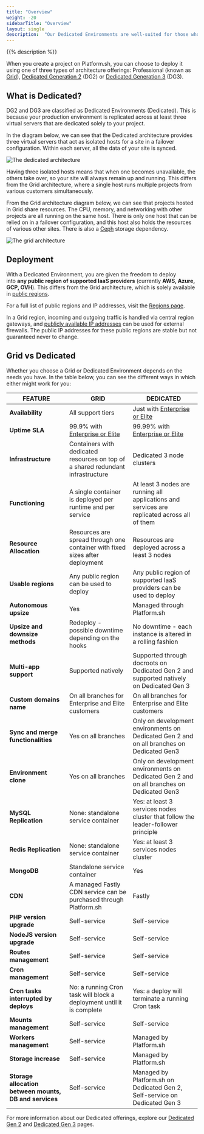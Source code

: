 ```yaml
---
title: "Overview"
weight: -20
sidebarTitle: "Overview"
layout: single
description:  "Our Dedicated Environments are well-suited for those who need more resources and redundancy, along with stricter isolation requirements."
---
```


{{% description %}}

When you create a project on Platform.sh, you can choose to deploy it using one of three types of architecture offerings: Professional (known as [Grid](/glossary/_index.md#grid)), [Dedicated Generation 2](/dedicated-environments/dedicated-gen-2/_index.md) (DG2) or [Dedicated Generation 3](/dedicated-environments/dedicated-gen-3/_index.md) (DG3). 

## What is Dedicated?

DG2 and DG3 are classified as Dedicated Environments (Dedicated). This is because your production environment is replicated across at least three virtual servers that are dedicated solely to your project.

In the diagram below, we can see that the Dedicated architecture provides three virtual servers that act as isolated hosts for a site in a failover configuration. Within each server, all the data of your site is synced.

![The dedicated architecture](/images/dedicated/dedicated-architecture.svg "0.50")

Having three isolated hosts means that when one becomes unavailable, the others take over, so your site will always remain up and running. This differs from the Grid architecture, where a single host runs multiple projects from various customers simultaneously. 

From the Grid architecture diagram below, we can see that projects hosted in Grid share resources. The CPU, memory, and networking with other projects are all running on the same host. There is only one host that can be relied on in a failover configuration, and this host also holds the resources of various other sites. There is also a [Ceph](/glossary/_index.md#ceph) storage dependency.

![The grid architecture](/images/dedicated/grid-architecture.svg "0.50")

## Deployment

With a Dedicated Environment, you are given the freedom to deploy into **any public region of supported IaaS providers** (currently **AWS, Azure, GCP, OVH**). This differs from the Grid architecture, which is solely available in [public regions](https://platform.sh/regions/).

For a full list of public regions and IP addresses, visit the [Regions page](/development/regions.md#regions).

In a Grid region, incoming and outgoing traffic is handled via central region gateways, and [publicly available IP addresses](/development/regions.md#public-ip-addresses) can be used for external firewalls. The public IP addresses for these public regions are stable but not guaranteed never to change.

## Grid vs Dedicated

Whether you choose a Grid or Dedicated Environment depends on the needs you have. In the table below, you can see the different ways in which either might work for you: 

| FEATURE | GRID | DEDICATED |
| --- | --- | --- |
| **Availability** | All support tiers | Just with [Enterprise or Elite](https://platform.sh/pricing/) |
| **Uptime SLA** | 99.9% with [Enterprise or Elite](https://platform.sh/pricing/)| 99.99% with [Enterprise or Elite](https://platform.sh/pricing/) |
| **Infrastructure** | Containers with dedicated resources on top of a shared redundant infrastructure| Dedicated 3 node clusters|
| **Functioning** | A single container is deployed per runtime and per service| At least 3 nodes are running all applications and services are replicated across all of them |
| **Resource Allocation** | Resources are spread through one container with fixed sizes after deployment| Resources are deployed across a least 3 nodes
| **Usable regions** | Any public region can be used to deploy | Any public region of supported IaaS providers can be used to deploy |
| **Autonomous upsize** | Yes | Managed through Platform.sh |
| **Upsize and downsize methods** | Redeploy - possible downtime depending on the hooks | No downtime - each instance is altered in a rolling fashion |
| **Multi-app support** | Supported natively | Supported through docroots on Dedicated Gen 2 and supported natively on Dedicated Gen 3 |
| **Custom domains name** | On all branches for Enterprise and Elite customers | On all branches for Enterprise and Elite customers |
| **Sync and merge functionalities** | Yes on all branches | Only on development environments on Dedicated Gen 2 and on all branches on Dedicated Gen3|
| **Environment clone** | Yes on all branches | Only on development environments on Dedicated Gen 2 and on all branches on Dedicated Gen3|
| **MySQL Replication** | None: standalone service container | Yes: at least 3 services nodes cluster that follow the leader-follower principle|
| **Redis Replication** | None: standalone service container | Yes: at least 3 services nodes cluster |
| **MongoDB** | Standalone service container | Yes |
| **CDN** | A managed Fastly CDN service can be purchased through Platform.sh | Fastly |
| **PHP version upgrade** | Self-service | Self-service |
| **NodeJS version upgrade**| Self-service | Self-service |
| **Routes management** | Self-service | Self-service |
| **Cron management** | Self-service | Self-service |
| **Cron tasks interrupted by deploys** | No: a running Cron task will block a deployment until it is complete | Yes: a deploy will terminate a running Cron task |
| **Mounts management** | Self-service | Self-service |
| **Workers management** | Self-service | Managed by Platform.sh |
| **Storage increase** | Self-service | Managed by Platform.sh |
| **Storage allocation between mounts, DB and services** | Self-service | Managed by Platform.sh on Dedicated Gen 2, Self-service on Dedicated Gen 3|



For more information about our Dedicated offerings, explore our [Dedicated Gen 2](/dedicated-environments/dedicated-gen-2/_index.md) and [Dedicated Gen 3](/dedicated-environments/dedicated-gen-3/_index.md) pages.

